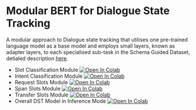 # Modular BERT for Dialogue State Tracking

A modular approach to Dialogue state tracking that utilises one pre-trained language model as a base model and employs small layers, known as adapter layers, to each specialised sub-task in the Schema Guided Dataset, detialed description [here](Modular_BERT_description.pdf).

- Slot Classification Module [![Open In Colab](https://colab.research.google.com/assets/colab-badge.svg)](https://colab.research.google.com/github/osmanio2/modular-bert-dst/blob/main/slot_classification_training.ipynb)
- Intent Classification Module [![Open In Colab](https://colab.research.google.com/assets/colab-badge.svg)](https://colab.research.google.com/github/osmanio2/modular-bert-dst/blob/main/intent_classification_training.ipynb)
- Request Slots Module [![Open In Colab](https://colab.research.google.com/assets/colab-badge.svg)](https://colab.research.google.com/github/osmanio2/modular-bert-dst/blob/main/request_slot_training.ipynb)
- Span Slots Module [![Open In Colab](https://colab.research.google.com/assets/colab-badge.svg)](https://colab.research.google.com/github/osmanio2/modular-bert-dst/blob/main/span_slots_training.ipynb)
- Transfer Slots Module [![Open In Colab](https://colab.research.google.com/assets/colab-badge.svg)](https://colab.research.google.com/github/osmanio2/modular-bert-dst/blob/main/transfer_slots_training.ipynb)
- Overall DST Model in Inference Mode [![Open In Colab](https://colab.research.google.com/assets/colab-badge.svg)](https://colab.research.google.com/github/osmanio2/modular-bert-dst/blob/main/Dialogue_State_Tracker_inference.ipynb)
